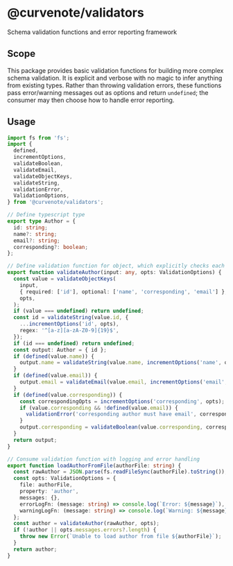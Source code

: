 # @curvenote/validators

Schema validation functions and error reporting framework

## Scope

This package provides basic validation functions for building more complex schema validation. It is explicit and verbose with no magic to infer anything from existing types. Rather than throwing validation errors, these functions pass error/warning messages out as options and return `undefined`; the consumer may then choose how to handle error reporting.

## Usage

```typescript
import fs from 'fs';
import {
  defined,
  incrementOptions,
  validateBoolean,
  validateEmail,
  validateObjectKeys,
  validateString,
  validationError,
  ValidationOptions,
} from '@curvenote/validators';

// Define typescript type
export type Author = {
  id: string;
  name?: string;
  email?: string;
  corresponding?: boolean;
};

// Define validation function for object, which explicitly checks each property
export function validateAuthor(input: any, opts: ValidationOptions) {
  const value = validateObjectKeys(
    input,
    { required: ['id'], optional: ['name', 'corresponding', 'email'] },
    opts,
  );
  if (value === undefined) return undefined;
  const id = validateString(value.id, {
    ...incrementOptions('id', opts),
    regex: '^[a-z][a-zA-Z0-9]{19}$',
  });
  if (id === undefined) return undefined;
  const output: Author = { id };
  if (defined(value.name)) {
    output.name = validateString(value.name, incrementOptions('name', opts));
  }
  if (defined(value.email)) {
    output.email = validateEmail(value.email, incrementOptions('email', opts));
  }
  if (defined(value.corresponding)) {
    const correspondingOpts = incrementOptions('corresponding', opts);
    if (value.corresponding && !defined(value.email)) {
      validationError('corresponding author must have email', correspondingOpts);
    }
    output.corresponding = validateBoolean(value.corresponding, correspondingOpts);
  }
  return output;
}

// Consume validation function with logging and error handling
export function loadAuthorFromFile(authorFile: string) {
  const rawAuthor = JSON.parse(fs.readFileSync(authorFile).toString());
  const opts: ValidationOptions = {
    file: authorFile,
    property: 'author',
    messages: {},
    errorLogFn: (message: string) => console.log(`Error: ${message}`),
    warningLogFn: (message: string) => console.log(`Warning: ${message}`),
  };
  const author = validateAuthor(rawAuthor, opts);
  if (!author || opts.messages.errors?.length) {
    throw new Error(`Unable to load author from file ${authorFile}`);
  }
  return author;
}
```
